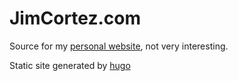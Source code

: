 # JimCortez.com

Source for my [personal website](https://jimcortez.com), not very interesting.

Static site generated by [hugo](https://gohugo.io/)
